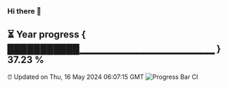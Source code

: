 ### Hi there 👋
⏳ Year progress { ███████████▁▁▁▁▁▁▁▁▁▁▁▁▁▁▁▁▁▁▁ } 37.23 %
---
⏰ Updated on Thu, 16 May 2024 06:07:15 GMT
![Progress Bar CI](https://github.com/Moyi321/Moyi321/workflows/Progress%20Bar%20CI/badge.svg)
